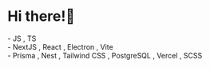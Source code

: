 <h1>Hi there!👋</h1>
  - JS , TS
  <br> - NextJS , React , Electron , Vite
  <br> - Prisma , Nest , Tailwind CSS , PostgreSQL , Vercel , SCSS
